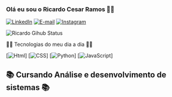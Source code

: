 ### Olá eu sou o Ricardo Cesar Ramos 👋🏽
[![LinkedIn](	https://img.shields.io/badge/LinkedIn-0077B5?style=for-the-badge&logo=linkedin&logoColor=white)](https://www.linkedin.com/in/ricardo-cesar-ramos-43a734188/)
[![E-mail](https://img.shields.io/badge/Microsoft_Outlook-0078D4?style=for-the-badge&logo=microsoft-outlook&logoColor=white)](https://account.microsoft.com/profile/?refd=outlook.live.com)
[![Instagram](https://img.shields.io/badge/Instagram-E4405F?style=for-the-badge&logo=instagram&logoColor=white)](https://www.instagram.com/cesinha_rcr/?next=%2F)

![Ricardo Gihub Status](https://github-readme-stats.vercel.app/api?username=devRicardoR&show_icons=true&theme=dracula)


👨‍💻 Tecnologias do meu dia a dia 👨‍💻

[![Html](	https://img.shields.io/badge/HTML-239120?style=for-the-badge&logo=html5&logoColor=white)]
[![CSS](	https://img.shields.io/badge/CSS-239120?&style=for-the-badge&logo=css3&logoColor=white)]
[![Python](https://img.shields.io/badge/Python-3776AB?style=for-the-badge&logo=python&logoColor=white)]
[![JavaScript](https://img.shields.io/badge/JavaScript-F7DF1E?style=for-the-badge&logo=javascript&logoColor=black)]


## 📚 Cursando Análise e desenvolvimento de sistemas 📚
